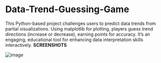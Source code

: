 # Data-Trend-Guessing-Game
This Python-based project challenges users to predict data trends from partial visualizations. Using matplotlib for plotting, players guess trend directions (increase or decrease), earning points for accuracy. It’s an engaging, educational tool for enhancing data interpretation skills interactively.
**SCREENSHOTS**

![image](https://github.com/user-attachments/assets/6c797085-087d-426a-9c35-2473234edecb)
